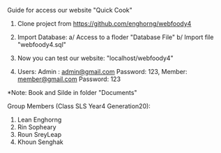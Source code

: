 Guide for access our website "Quick Cook"

1. Clone project from https://github.com/enghorng/webfoody4

2. Import Database: 
    a/ Access to a floder "Database File"
    b/ Import file "webfoody4.sql"

3. Now you can test our website: "localhost/webfoody4"

4. Users:
    Admin : admin@gmail.com     Password: 123,
    Member: member@gmail.com    Password: 123

*Note: Book and Silde in folder "Documents" 


Group Members (Class SLS Year4 Generation20):
1. Lean Enghorng
2. Rin Sopheary
3. Roun SreyLeap
4. Khoun Senghak
